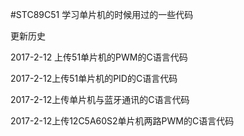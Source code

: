 #STC89C51
学习单片机的时候用过的一些代码



更新历史

2017-2-12 上传51单片机的PWM的C语言代码 

2017-2-12上传51单片机的PID的C语言代码   

2017-2-12上传单片机与蓝牙通讯的C语言代码

2017-2-12上传12C5A60S2单片机两路PWM的C语言代码
